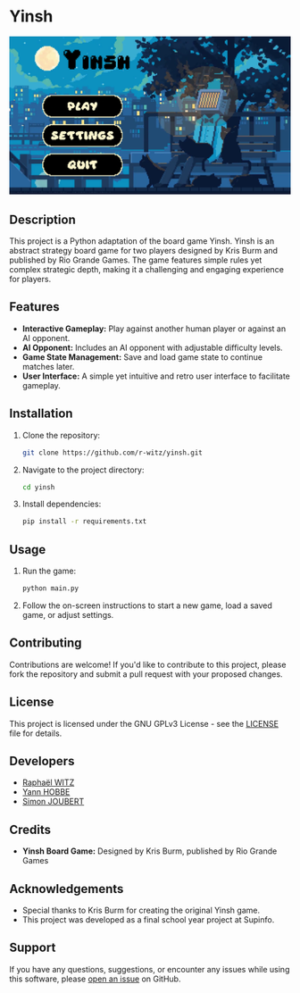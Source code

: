 # Yinsh

![Yinsh Game](./assets/graphics/github/yinsh-game-screenshot.png)

## Description
This project is a Python adaptation of the board game Yinsh. Yinsh is an abstract strategy board game for two players designed by Kris Burm and published by Rio Grande Games. The game features simple rules yet complex strategic depth, making it a challenging and engaging experience for players.

## Features
- **Interactive Gameplay:** Play against another human player or against an AI opponent.
- **AI Opponent:** Includes an AI opponent with adjustable difficulty levels.
- **Game State Management:** Save and load game state to continue matches later.
- **User Interface:** A simple yet intuitive and retro user interface to facilitate gameplay.

## Installation
1. Clone the repository:
   ```bash
   git clone https://github.com/r-witz/yinsh.git
   ```
2. Navigate to the project directory:
   ```bash
   cd yinsh
   ```
3. Install dependencies:
   ```bash
   pip install -r requirements.txt
   ```

## Usage
1. Run the game:
   ```bash
   python main.py
   ```
2. Follow the on-screen instructions to start a new game, load a saved game, or adjust settings.

## Contributing
Contributions are welcome! If you'd like to contribute to this project, please fork the repository and submit a pull request with your proposed changes.

## License
This project is licensed under the GNU GPLv3 License - see the [LICENSE](LICENSE) file for details.

## Developers
- [Raphaël WITZ](https://github.com/r-witz)
- [Yann HOBBE](https://github.com/MenkoyS)
- [Simon JOUBERT](https://github.com/Naaslo)

## Credits
- **Yinsh Board Game:** Designed by Kris Burm, published by Rio Grande Games

## Acknowledgements
- Special thanks to Kris Burm for creating the original Yinsh game.
- This project was developed as a final school year project at Supinfo.

## Support
If you have any questions, suggestions, or encounter any issues while using this software, please [open an issue](https://github.com/r-witz/yinsh/issues) on GitHub.
